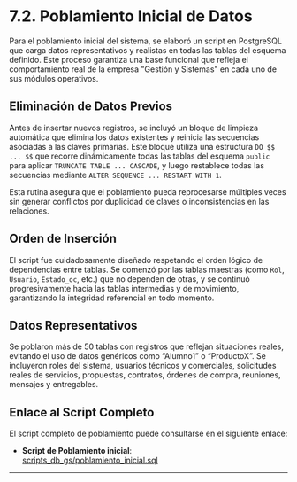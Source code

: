 # 7.2. Poblamiento Inicial de Datos

Para el poblamiento inicial del sistema, se elaboró un script en PostgreSQL que carga datos representativos y realistas en todas las tablas del esquema definido. Este proceso garantiza una base funcional que refleja el comportamiento real de la empresa "Gestión y Sistemas" en cada uno de sus módulos operativos.

## Eliminación de Datos Previos

Antes de insertar nuevos registros, se incluyó un bloque de limpieza automática que elimina los datos existentes y reinicia las secuencias asociadas a las claves primarias. Este bloque utiliza una estructura `DO $$ ... $$` que recorre dinámicamente todas las tablas del esquema `public` para aplicar `TRUNCATE TABLE ... CASCADE`, y luego restablece todas las secuencias mediante `ALTER SEQUENCE ... RESTART WITH 1`.

Esta rutina asegura que el poblamiento pueda reprocesarse múltiples veces sin generar conflictos por duplicidad de claves o inconsistencias en las relaciones.

## Orden de Inserción

El script fue cuidadosamente diseñado respetando el orden lógico de dependencias entre tablas. Se comenzó por las tablas maestras (como `Rol`, `Usuario`, `Estado_oc`, etc.) que no dependen de otras, y se continuó progresivamente hacia las tablas intermedias y de movimiento, garantizando la integridad referencial en todo momento.

## Datos Representativos

Se poblaron más de 50 tablas con registros que reflejan situaciones reales, evitando el uso de datos genéricos como “Alumno1” o “ProductoX”. Se incluyeron roles del sistema, usuarios técnicos y comerciales, solicitudes reales de servicios, propuestas, contratos, órdenes de compra, reuniones, mensajes y entregables.

## Enlace al Script Completo

El script completo de poblamiento puede consultarse en el siguiente enlace:

- **Script de Poblamiento inicial**:  
[scripts_db_gs/poblamiento_inicial.sql](https://github.com/fiis-bd251/bd251-grupo4/blob/main/scripts_db_gs/poblamiento_inicial.sql)

---
